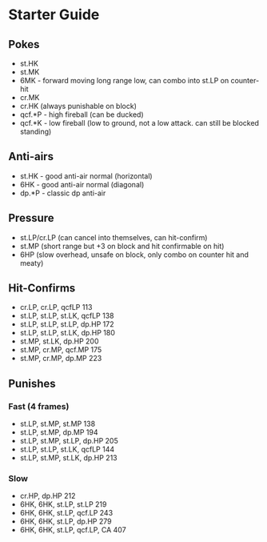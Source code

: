 # Starter Guide

## Pokes

- st.HK
- st.MK 
- 6MK - forward moving long range low, can combo into st.LP on counter-hit
- cr.MK
- cr.HK (always punishable on block)  
- qcf.\*P - high fireball (can be ducked)
- qcf.\*K - low fireball (low to ground, not a low attack. can still be blocked standing)

## Anti-airs

- st.HK - good anti-air normal (horizontal)
- 6HK - good anti-air normal (diagonal)
- dp.\*P - classic dp anti-air

## Pressure

- st.LP/cr.LP  (can cancel into themselves, can hit-confirm)
- st.MP (short range but +3 on block and hit confirmable on hit)  
- 6HP (slow overhead, unsafe on block, only combo on counter hit and meaty)

## Hit-Confirms

- cr.LP, cr.LP, qcfLP 113  
- st.LP, st.LP, st.LK, qcfLP 138  
- st.LP, st.LP, st.LP, dp.HP 172  
- st.LP, st.LP, st.LK, dp.HP 180  
- st.MP, st.LK, dp.HP 200 
- st.MP, cr.MP, qcf.MP 175  
- st.MP, cr.MP, dp.MP 223 

## Punishes

### Fast (4 frames)

- st.LP, st.MP, st.MP 138  
- st.LP, st.MP, dp.MP 194  
- st.LP, st.MP, st.LP, dp.HP 205  
- st.LP, st.LP, st.LK, qcfLP 144  
- st.LP, st.MP, st.LK, dp.HP 213  

### Slow

- cr.HP, dp.HP 212  
- 6HK, 6HK, st.LP, st.LP 219  
- 6HK, 6HK, st.LP, qcf.LP 243  
- 6HK, 6HK, st.LP, dp.HP 279  
- 6HK, 6HK, st.LP, qcf.LP, CA 407  

